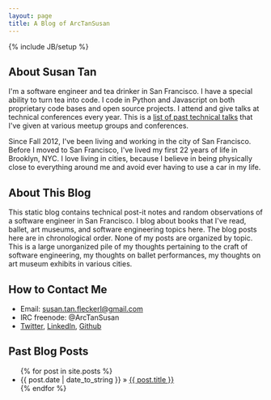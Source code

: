 ```yaml
---
layout: page
title: A Blog of ArcTanSusan
---
```

{% include JB/setup %}

## About Susan Tan
I'm a software engineer and tea drinker in San Francisco. I have a special ability to turn tea into code. I code in Python and Javascript on both proprietary code bases and open source projects. I attend and give talks at technical conferences every year. This is a [list of past technical talks](speaker_resume.html) that I've given at various meetup groups and conferences.

Since Fall 2012, I've been living and working in the city of San Francisco. Before I moved to San Francisco, I've lived my first 22 years of life in Brooklyn, NYC. I love living in cities, because I believe in being physically close to everything around me and avoid ever having to use a car in my life.

## About This Blog
This static blog contains technical post-it notes and random observations of a software engineer in San Francisco. I blog 
about books that I've read, ballet, art museums, and software engineering topics here. The blog posts here are in chronological order. None of my posts are organized by topic. This is a large unorganized pile of my thoughts pertaining to the craft of software engineering, my thoughts on ballet performances, my thoughts on art museum exhibits in various cities.

## How to Contact Me
* Email: susan.tan.fleckerl@gmail.com
* IRC freenode: @ArcTanSusan
* [Twitter](https://www.twitter.com/ArcTanSusan), [LinkedIn](https://www.linkedin.com/in/susan-tan-31748421), [Github](https://www.github.com/onceuponatimeforever)

## Past Blog Posts
<ul class="posts">
  {% for post in site.posts %}
    <li><span>{{ post.date | date_to_string }}</span> &raquo; <a href="{{ BASE_PATH }}{{ post.url }}">{{ post.title }}</a></li>
  {% endfor %}
</ul>
